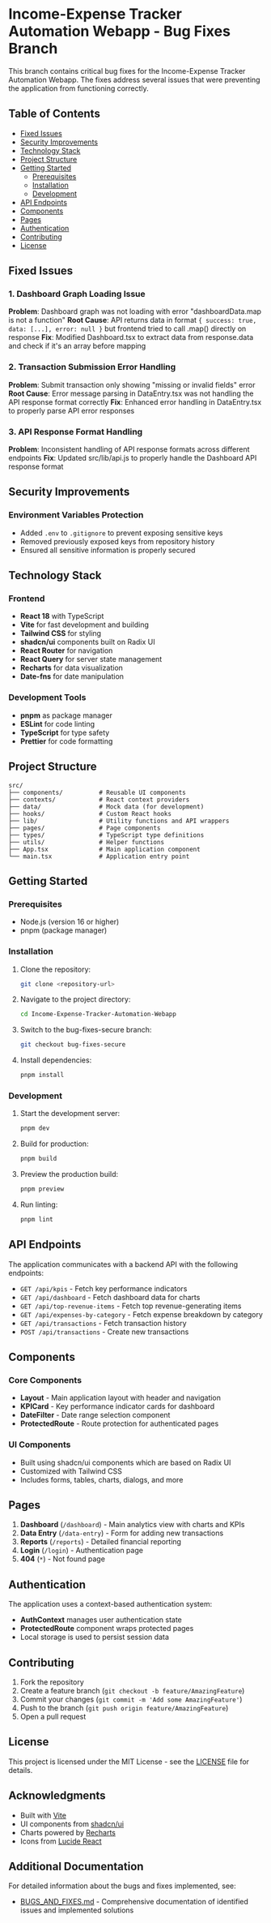 # Income-Expense Tracker Automation Webapp - Bug Fixes Branch

This branch contains critical bug fixes for the Income-Expense Tracker Automation Webapp. The fixes address several issues that were preventing the application from functioning correctly.

## Table of Contents
- [Fixed Issues](#fixed-issues)
- [Security Improvements](#security-improvements)
- [Technology Stack](#technology-stack)
- [Project Structure](#project-structure)
- [Getting Started](#getting-started)
  - [Prerequisites](#prerequisites)
  - [Installation](#installation)
  - [Development](#development)
- [API Endpoints](#api-endpoints)
- [Components](#components)
- [Pages](#pages)
- [Authentication](#authentication)
- [Contributing](#contributing)
- [License](#license)

## Fixed Issues

### 1. Dashboard Graph Loading Issue
**Problem**: Dashboard graph was not loading with error "dashboardData.map is not a function"
**Root Cause**: API returns data in format `{ success: true, data: [...], error: null }` but frontend tried to call .map() directly on response
**Fix**: Modified Dashboard.tsx to extract data from response.data and check if it's an array before mapping

### 2. Transaction Submission Error Handling
**Problem**: Submit transaction only showing "missing or invalid fields" error
**Root Cause**: Error message parsing in DataEntry.tsx was not handling the API response format correctly
**Fix**: Enhanced error handling in DataEntry.tsx to properly parse API error responses

### 3. API Response Format Handling
**Problem**: Inconsistent handling of API response formats across different endpoints
**Fix**: Updated src/lib/api.js to properly handle the Dashboard API response format

## Security Improvements

### Environment Variables Protection
- Added `.env` to `.gitignore` to prevent exposing sensitive keys
- Removed previously exposed keys from repository history
- Ensured all sensitive information is properly secured

## Technology Stack

### Frontend
- **React 18** with TypeScript
- **Vite** for fast development and building
- **Tailwind CSS** for styling
- **shadcn/ui** components built on Radix UI
- **React Router** for navigation
- **React Query** for server state management
- **Recharts** for data visualization
- **Date-fns** for date manipulation

### Development Tools
- **pnpm** as package manager
- **ESLint** for code linting
- **TypeScript** for type safety
- **Prettier** for code formatting

## Project Structure

```
src/
├── components/          # Reusable UI components
├── contexts/            # React context providers
├── data/                # Mock data (for development)
├── hooks/               # Custom React hooks
├── lib/                 # Utility functions and API wrappers
├── pages/               # Page components
├── types/               # TypeScript type definitions
├── utils/               # Helper functions
├── App.tsx              # Main application component
└── main.tsx             # Application entry point
```

## Getting Started

### Prerequisites

- Node.js (version 16 or higher)
- pnpm (package manager)

### Installation

1. Clone the repository:
   ```bash
   git clone <repository-url>
   ```

2. Navigate to the project directory:
   ```bash
   cd Income-Expense-Tracker-Automation-Webapp
   ```

3. Switch to the bug-fixes-secure branch:
   ```bash
   git checkout bug-fixes-secure
   ```

4. Install dependencies:
   ```bash
   pnpm install
   ```

### Development

1. Start the development server:
   ```bash
   pnpm dev
   ```

2. Build for production:
   ```bash
   pnpm build
   ```

3. Preview the production build:
   ```bash
   pnpm preview
   ```

4. Run linting:
   ```bash
   pnpm lint
   ```

## API Endpoints

The application communicates with a backend API with the following endpoints:

- `GET /api/kpis` - Fetch key performance indicators
- `GET /api/dashboard` - Fetch dashboard data for charts
- `GET /api/top-revenue-items` - Fetch top revenue-generating items
- `GET /api/expenses-by-category` - Fetch expense breakdown by category
- `GET /api/transactions` - Fetch transaction history
- `POST /api/transactions` - Create new transactions

## Components

### Core Components
- **Layout** - Main application layout with header and navigation
- **KPICard** - Key performance indicator cards for dashboard
- **DateFilter** - Date range selection component
- **ProtectedRoute** - Route protection for authenticated pages

### UI Components
- Built using shadcn/ui components which are based on Radix UI
- Customized with Tailwind CSS
- Includes forms, tables, charts, dialogs, and more

## Pages

1. **Dashboard** (`/dashboard`) - Main analytics view with charts and KPIs
2. **Data Entry** (`/data-entry`) - Form for adding new transactions
3. **Reports** (`/reports`) - Detailed financial reporting
4. **Login** (`/login`) - Authentication page
5. **404** (`*`) - Not found page

## Authentication

The application uses a context-based authentication system:
- **AuthContext** manages user authentication state
- **ProtectedRoute** component wraps protected pages
- Local storage is used to persist session data

## Contributing

1. Fork the repository
2. Create a feature branch (`git checkout -b feature/AmazingFeature`)
3. Commit your changes (`git commit -m 'Add some AmazingFeature'`)
4. Push to the branch (`git push origin feature/AmazingFeature`)
5. Open a pull request

## License

This project is licensed under the MIT License - see the [LICENSE](LICENSE) file for details.

## Acknowledgments

- Built with [Vite](https://vitejs.dev/)
- UI components from [shadcn/ui](https://ui.shadcn.com/)
- Charts powered by [Recharts](https://recharts.org/)
- Icons from [Lucide React](https://lucide.dev/)

## Additional Documentation

For detailed information about the bugs and fixes implemented, see:
- [BUGS_AND_FIXES.md](BUGS_AND_FIXES.md) - Comprehensive documentation of identified issues and implemented solutions